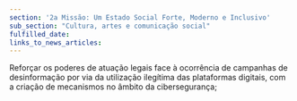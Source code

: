 ```yaml
---
section: '2a Missão: Um Estado Social Forte, Moderno e Inclusivo'
sub_section: "Cultura, artes e comunicação social"
fulfilled_date:
links_to_news_articles:
---
```


Reforçar os poderes de atuação legais face à ocorrência de campanhas de desinformação por via da utilização ilegítima das plataformas digitais, com a criação de mecanismos no âmbito da cibersegurança;